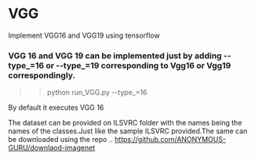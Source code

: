 # VGG
Implement VGG16 and VGG19 using tensorflow

### VGG 16 and VGG 19 can be implemented just by adding --type_=16 or --type_=19 corresponding to Vgg16 or Vgg19 correspondingly.

>> python run_VGG.py --type_=16

By default it executes VGG 16

The dataset can be provided on ILSVRC folder with the names being the names of the classes.Just like the sample ILSVRC provided.The same can be downloaded using the repo ..  https://github.com/ANONYMOUS-GURU/downlaod-imagenet


